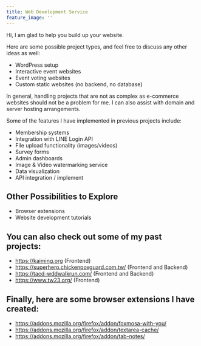```yaml
---
title: Web Development Service
feature_image: ''
---
```


Hi, I am glad to help you build up your website.

Here are some possible project types, and feel free to discuss any other ideas as well:

- WordPress setup
- Interactive event websites
- Event voting websites
- Custom static websites (no backend, no database)

In general, handling projects that are not as complex as e-commerce websites should not be a problem for me. I can also assist with domain and server hosting arrangements.

Some of the features I have implemented in previous projects include:
- Membership systems
- Integration with LINE Login API
- File upload functionality (images/videos)
- Survey forms
- Admin dashboards
- Image & Video watermarking service
- Data visualization
- API integration / implement

## Other Possibilities to Explore
- Browser extensions
- Website development tutorials

## You can also check out some of my past projects:

- <https://kaiming.org> (Frontend)
- <https://superhero.chickenpoxguard.com.tw/> (Frontend and Backend)
- <https://tacd-wddwalkrun.com/> (Frontend and Backend)
- <https://www.tw23.org/> (Frontend)

## Finally, here are some browser extensions I have created:

- <https://addons.mozilla.org/firefox/addon/foxmosa-with-you/>
- <https://addons.mozilla.org/firefox/addon/textarea-cache/>
- <https://addons.mozilla.org/firefox/addon/tab-notes/>
